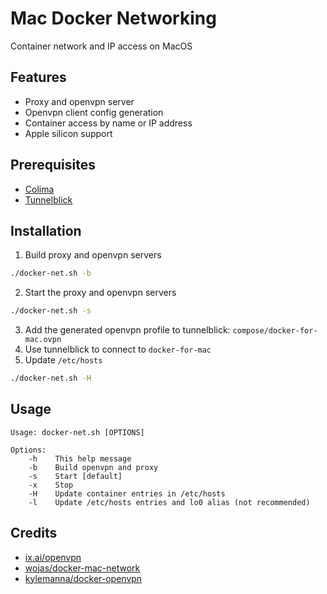 # Mac Docker Networking
Container network and IP access on MacOS

## Features
- Proxy and openvpn server
- Openvpn client config generation
- Container access by name or IP address
- Apple silicon support

## Prerequisites
- [Colima](https://github.com/abiosoft/colima)
- [Tunnelblick](https://tunnelblick.net)

## Installation
1. Build proxy and openvpn servers
```sh
./docker-net.sh -b
```
2. Start the proxy and openvpn servers 
```sh
./docker-net.sh -s
```
3. Add the generated openvpn profile to tunnelblick: `compose/docker-for-mac.ovpn`
4. Use tunnelblick to connect to `docker-for-mac`
5. Update `/etc/hosts`
```sh
./docker-net.sh -H

```
## Usage
```
Usage: docker-net.sh [OPTIONS]

Options: 
    -h    This help message
    -b    Build openvpn and proxy
    -s    Start [default]
    -x    Stop
    -H    Update container entries in /etc/hosts
    -l    Update /etc/hosts entries and lo0 alias (not recommended)
```
## Credits       
- [ix.ai/openvpn](https://github.com/ix-ai/openvpn)
- [wojas/docker-mac-network](https://github.com/wojas/docker-mac-network)
- [kylemanna/docker-openvpn](https://github.com/kylemanna/docker-openvpn)
